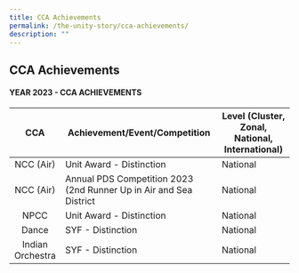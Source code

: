 ```yaml
---
title: CCA Achievements
permalink: /the-unity-story/cca-achievements/
description: ""
---
```

## CCA Achievements

#### YEAR 2023 - CCA ACHIEVEMENTS

| CCA | Achievement/Event/Competition | Level (Cluster, Zonal, National, International) |
|:---:|---|---|
|NCC (Air)| Unit Award - Distinction|National|
|NCC (Air)| Annual PDS Competition 2023 (2nd Runner Up in Air and Sea District|National|
|NPCC| Unit Award - Distinction|National|
|Dance| SYF - Distinction|National|
|Indian Orchestra | SYF - Distinction|National|

